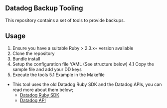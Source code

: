 Datadog Backup Tooling
----------------

This repository contains a set of tools to provide backups. 

Usage
---------------------------
1. Ensure you have a suitable Ruby > 2.3.x+ version available
2. Clone the repository 
3. Bundle install 
4. Setup the configuration file YAML (See structure below)
    4.1 Copy the sample file and add your DD keys
5. Execute the tools
    5.1 Example in the Makefile

- This tool uses the old Datadog Ruby SDK and the Datadog APIs, you can read more about them below;
    - [Datadog Ruby SDK](https://github.com/DataDog/dogapi-rb)
    - [Datadog API](https://docs.datadoghq.com/api/)

